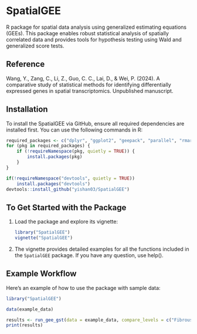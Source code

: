 # SpatialGEE

R package for spatial data analysis using generalized estimating equations (GEEs). This package enables robust statistical analysis of spatially correlated data and provides tools for hypothesis testing using Wald and generalized score tests.

## Reference

Wang, Y., Zang, C., Li, Z., Guo, C. C., Lai, D., & Wei, P. (2024). A comparative study of statistical methods for identifying differentially expressed genes in spatial transcriptomics. Unpublished manuscript.

## Installation

To install the SpatialGEE via GitHub, ensure all required dependencies are installed first. You can use the following commands in R:

```r
required_packages <- c("dplyr", "ggplot2", "geepack", "parallel", "rmarkdown", "knitr")
for (pkg in required_packages) {
    if (!requireNamespace(pkg, quietly = TRUE)) {
        install.packages(pkg)
    }
}

if(!requireNamespace("devtools", quietly = TRUE))
    install.packages("devtools")
devtools::install_github("yishan03/SpatialGEE")
```

## To Get Started with the Package

1. Load the package and explore its vignette:

   ```r
   library("SpatialGEE")
   vignette("SpatialGEE")
   ```

2. The vignette provides detailed examples for all the functions included in the `SpatialGEE` package. If you have any question, use help().

## Example Workflow

Here’s an example of how to use the package with sample data:

```r
library("SpatialGEE")

data(example_data)

results <- run_gee_gst(data = example_data, compare_levels = c("Fibrous Tissue", "Invasive Carcinoma"))
print(results)
```
